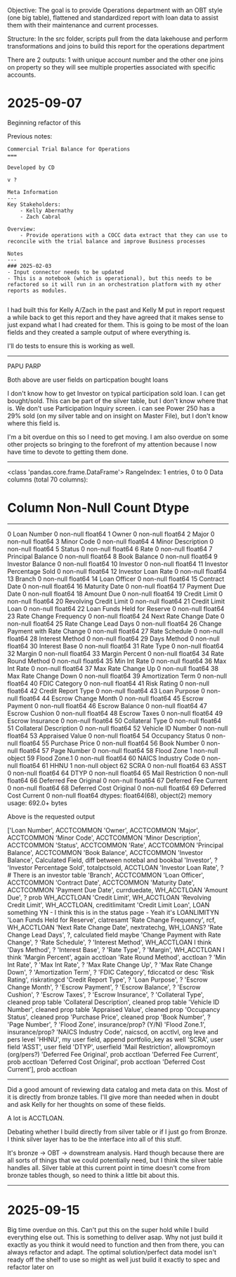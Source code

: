Objective:
The goal is to provide Operations department with an OBT style (one big table), flattened and standardized report with loan data to assist them with their maintenance and current processes.

Structure:
In the src folder, scripts pull from the data lakehouse and perform transformations and joins to build this report for the operations department

There are 2 outputs: 1 with unique account number and the other one joins on property so they will see multiple properties associated with specific accounts.

# 2025-09-07

Beginning refactor of this

Previous notes:
```
Commercial Trial Balance for Operations
===

Developed by CD

v ? 

Meta Information
---
Key Stakeholders: 
    - Kelly Abernathy
    - Zach Cabral

Overview:
    - Provide operations with a COCC data extract that they can use to reconcile with the trial balance and improve Business processes

Notes
---
### 2025-02-03
- Input connector needs to be updated
- This is a notebook (which is operational), but this needs to be refactored so it will run in an orchestration platform with my other reports as modules. 


```

I had built this for Kelly A/Zach in the past and Kelly M put in report request a while back to get this report and they have agreed that it makes sense to just expand what I had created for them. This is going to be most of the loan fields and they created a sample output of where everything is.

I'll do tests to ensure this is working as well. 

---

PAPU
PARP

Both above are user fields on particpation bought loans

I don't know how to get Investor on typical participation sold loan. I can get bought/sold. This can be part of the silver table, but I don't know where that is. We don't use Participation Inquiry screen. i can see Power 250 has a 29% sold (on my silver table and on insight on Master File), but I don't know where this field is.

I'm a bit overdue on this so I need to get moving. I am also overdue on some other projects so bringing to the forefront of my attention because I now have time to devote to getting them done.



---

<class 'pandas.core.frame.DataFrame'>
RangeIndex: 1 entries, 0 to 0
Data columns (total 70 columns):
 #   Column                           Non-Null Count  Dtype  
---  ------                           --------------  -----  
 0   Loan Number                      0 non-null      float64
 1   Owner                            0 non-null      float64
 2   Major                            0 non-null      float64
 3   Minor Code                       0 non-null      float64
 4   Minor Description                0 non-null      float64
 5   Status                           0 non-null      float64
 6   Rate                             0 non-null      float64
 7   Principal Balance                0 non-null      float64
 8   Book Balance                     0 non-null      float64
 9   Investor Balance                 0 non-null      float64
 10  Investor                         0 non-null      float64
 11  Investor Percentage Sold         0 non-null      float64
 12  Investor Loan Rate               0 non-null      float64
 13  Branch                           0 non-null      float64
 14  Loan Officer                     0 non-null      float64
 15  Contract Date                    0 non-null      float64
 16  Maturity Date                    0 non-null      float64
 17  Payment Due Date                 0 non-null      float64
 18  Amount Due                       0 non-null      float64
 19  Credit Limit                     0 non-null      float64
 20  Revolving Credit Limit           0 non-null      float64
 21  Credit Limit Loan                0 non-null      float64
 22  Loan Funds Held for Reserve      0 non-null      float64
 23  Rate Change Frequency            0 non-null      float64
 24  Next Rate Change Date            0 non-null      float64
 25  Rate Change Lead Days            0 non-null      float64
 26  Change Payment with Rate Change  0 non-null      float64
 27  Rate Schedule                    0 non-null      float64
 28  Interest Method                  0 non-null      float64
 29  Days Method                      0 non-null      float64
 30  Interest Base                    0 non-null      float64
 31  Rate Type                        0 non-null      float64
 32  Margin                           0 non-null      float64
 33  Margin Percent                   0 non-null      float64
 34  Rate Round Method                0 non-null      float64
 35  Min Int Rate                     0 non-null      float64
 36  Max Int Rate                     0 non-null      float64
 37  Max Rate Change Up               0 non-null      float64
 38  Max Rate Change Down             0 non-null      float64
 39  Amortization Term                0 non-null      float64
 40  FDIC Category                    0 non-null      float64
 41  Risk Rating                      0 non-null      float64
 42  Credit Report Type               0 non-null      float64
 43  Loan Purpose                     0 non-null      float64
 44  Escrow Change Month              0 non-null      float64
 45  Escrow Payment                   0 non-null      float64
 46  Escrow Balance                   0 non-null      float64
 47  Escrow Cushion                   0 non-null      float64
 48  Escrow Taxes                     0 non-null      float64
 49  Escrow Insurance                 0 non-null      float64
 50  Collateral Type                  0 non-null      float64
 51  Collateral Description           0 non-null      float64
 52  Vehicle ID Number                0 non-null      float64
 53  Appraised Value                  0 non-null      float64
 54  Occupancy Status                 0 non-null      float64
 55  Purchase Price                   0 non-null      float64
 56  Book Number                      0 non-null      float64
 57  Page Number                      0 non-null      float64
 58  Flood Zone                       1 non-null      object 
 59  Flood Zone.1                     0 non-null      float64
 60  NAICS Industry Code              0 non-null      float64
 61  HHNU                             1 non-null      object 
 62  SCRA                             0 non-null      float64
 63  ASST                             0 non-null      float64
 64  DTYP                             0 non-null      float64
 65  Mail Restriction                 0 non-null      float64
 66  Deferred Fee Original            0 non-null      float64
 67  Deferred Fee Current             0 non-null      float64
 68  Deferred Cost Original           0 non-null      float64
 69  Deferred Cost Current            0 non-null      float64
dtypes: float64(68), object(2)
memory usage: 692.0+ bytes

Above is the requested output


['Loan Number', ACCTCOMMON
 'Owner', ACCTCOMMON
 'Major', ACCTCOMMON
 'Minor Code', ACCTCOMMON
 'Minor Description', ACCTCOMMON
 'Status', ACCTCOMMON
 'Rate', ACCTCOMMON
 'Principal Balance', ACCTCOMMON
 'Book Balance', ACCTCOMMON
 'Investor Balance', Calculated Field, diff between notebal and bookbal
 'Investor', ?
 'Investor Percentage Sold', totalpctsold, ACCTLOAN
 'Investor Loan Rate', ? # There is an investor table
 'Branch', ACCTCOMMON
 'Loan Officer', ACCTCOMMON
 'Contract Date', ACCTCOMMON
 'Maturity Date', ACCTCOMMON
 'Payment Due Date', currduedate, WH_ACCTLOAN
 'Amount Due', ? prob WH_ACCTLOAN
 'Credit Limit', WH_ACCTLOAN
 'Revolving Credit Limit', WH_ACCTLOAN, creditlimitamt
 'Credit Limit Loan', LOAN something YN - I think this is in the status page
    - Yeah it's LOANLIMITYN
 'Loan Funds Held for Reserve', clatresamt
 'Rate Change Frequency', rcf, WH_ACCTLOAN
 'Next Rate Change Date', nextratechg, WH_LOANS?
 'Rate Change Lead Days', ?, calculated field maybe
 'Change Payment with Rate Change', ?
 'Rate Schedule', ?
 'Interest Method', WH_ACCTLOAN I think
 'Days Method', ?
 'Interest Base', ?
 'Rate Type', ?
 'Margin', WH_ACCTLOAN I think
 'Margin Percent', again acctloan
 'Rate Round Method', acctloan ?
 'Min Int Rate', ?
 'Max Int Rate', ?
 'Max Rate Change Up', ?
 'Max Rate Change Down', ?
 'Amortization Term', ?
 'FDIC Category', fdiccatcd or desc
 'Risk Rating', riskratingcd
 'Credit Report Type', ?
 'Loan Purpose', ?
 'Escrow Change Month', ?
 'Escrow Payment', ?
 'Escrow Balance', ?
 'Escrow Cushion', ?
 'Escrow Taxes', ?
 'Escrow Insurance', ?
 'Collateral Type', cleaned prop table
 'Collateral Description', cleaned prop table
 'Vehicle ID Number', cleaned prop table
 'Appraised Value', cleaned prop
 'Occupancy Status', cleaned prop
 'Purchase Price', cleaned prop
 'Book Number', ?
 'Page Number', ?
 'Flood Zone', insurance/prop? (Y/N)
 'Flood Zone.1', insurance/prop?
 'NAICS Industry Code', naicscd, on acctlvl, org leve and pers level
 'HHNU', my user field, append portfolio_key as well
 'SCRA', user field
 'ASST', user field
 'DTYP', userfield 
 'Mail Restriction', allowpromoyn (org/pers?)
 'Deferred Fee Original', prob acctloan
 'Deferred Fee Current', prob acctloan
 'Deferred Cost Original', prob acctloan
 'Deferred Cost Current'], prob acctloan

----

Did a good amount of reviewing data catalog and meta data on this. Most of it is directly from bronze tables. I'll give more than needed when in doubt and ask Kelly for her thoughts on some of these fields.

A lot is ACCTLOAN.

Debating whether I build directly from silver table or if I just go from Bronze. I think silver layer has to be the interface into all of this stuff.

It's bronze -> OBT -> downstream analysis. Hard though because there are all sorts of things that we could potentially need, but I think the silver table handles all. Silver table at this current point in time doesn't come from bronze tables though, so need to think a little bit about this.


---
# 2025-09-15

Big time overdue on this. Can't put this on the super hold while I build everything else out. This is something to deliver asap. Why not just build it exactly as you think it would need to function and then from there, you can always refactor and adapt. The optimal solution/perfect data model isn't ready off the shelf to use so might as well just build it exactly to spec and refactor later on



